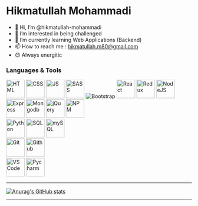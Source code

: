 # Hikmatullah Mohammadi

- 👋 Hi, I’m @hikmatullah-mohammadi
- 👀 I’m interested in being challenged
- 🌱 I’m currently learning Web Applications (Backend)
- 📫 How to reach me : hikmatullah.m80@gmail.com
- 😊 Always energitic

### Languages & Tools
<p>
<img src='https://img.icons8.com/color/96/000000/html-5--v1.png' alt='HTML' width='50px'/>
<img src='https://img.icons8.com/color/96/000000/css3.png' alt='CSS' width='50px'/>
<img src='https://img.icons8.com/color/96/000000/javascript--v1.png' alt='JS' width='50px'/>
<img src='https://img.icons8.com/color/96/000000/sass.png' alt='SASS' width='50px'/>
<img src="https://img.icons8.com/color/48/000000/bootstrap.png" alt='Bootstrap'/>
<img src='https://img.icons8.com/officel/80/000000/react.png' alt='React' width='50px'/>
<img src='https://img.icons8.com/color/96/000000/redux.png' alt='Redux' width='50px'/>
<img src='https://img.icons8.com/color/344/nodejs.png' alt='NodeJS' width='50px'/>
<img src='https://cdn.icon-icons.com/icons2/2699/PNG/512/expressjs_logo_icon_169185.png' alt='Express' width='50px'/>
<img src='https://img.icons8.com/color/344/mongodb.png' alt='Mongodb' width='50px'/>
<img src="https://img.icons8.com/ios-filled/50/000000/jquery.png" alt='jQuery' width='50px'/>
<img src="https://img.icons8.com/color/48/000000/npm.png" alt='NPM' width='50px'/> <br>
<img src="https://img.icons8.com/color/96/000000/python--v1.png" alt='Python' width='50px'/>
<img src="https://img.icons8.com/external-flaticons-lineal-color-flat-icons/64/000000/external-sql-computer-programming-flaticons-lineal-color-flat-icons.png" alt='SQL' width='50px'/>
<img src="https://img.icons8.com/color/96/000000/mysql--v1.png" alt='mySQL' width='50px'/><br>
<img src="https://img.icons8.com/color/96/000000/git.png" alt='Git' width='50px'/>
<img src="https://img.icons8.com/ios-glyphs/90/000000/github.png" alt='Github' width='50px'/><br>
<img src="https://img.icons8.com/color/96/000000/visual-studio-code-2019.png" alt='VS Code' width='50px'/>
<img src="https://img.icons8.com/color/48/000000/pycharm.png" alt='Pycharm' width='50px'/>
</p>

---

[![Anurag's GitHub stats](https://github-readme-stats.vercel.app/api?username=hikmatullah-mohammadi&theme=radical)](https://github.com/anuraghazra/github-readme-stats)

---

